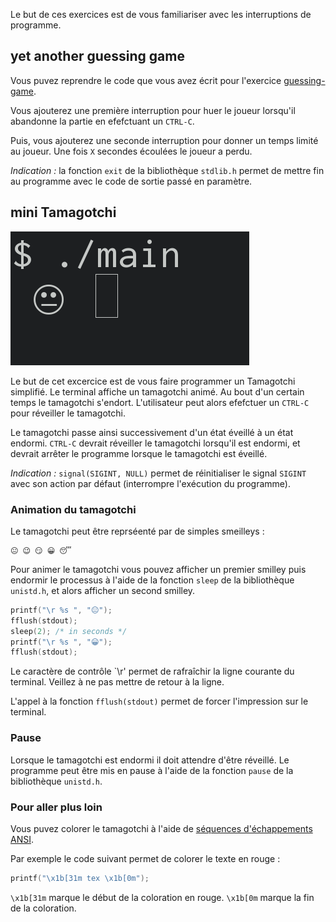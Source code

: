 
Le but de ces exercices est de vous familiariser avec les interruptions de
programme.


## yet another guessing game

Vous puvez reprendre le code que vous avez écrit pour l'exercice
[guessing-game](../01-guessing-game.md).

Vous ajouterez une première interruption pour huer le joueur lorsqu'il abandonne
la partie en efefctuant un `CTRL-C`.

Puis, vous ajouterez une seconde interruption pour donner un temps limité au
joueur. Une fois `X` secondes écoulées le joueur a perdu.

_Indication :_ la fonction `exit` de la bibliothèque `stdlib.h` permet de mettre
fin au programme avec le code de sortie passé en paramètre.


## mini Tamagotchi

![mini Tamagotchi terminal output](mini-tamagotchi.gif)

Le but de cet excercice est de vous faire programmer un Tamagotchi simplifié.
Le terminal affiche un tamagotchi animé.
Au bout d'un certain temps le tamagotchi s'endort.
L'utilisateur peut alors efefctuer un `CTRL-C` pour réveiller le tamagotchi.

Le tamagotchi passe ainsi successivement d'un état éveillé à un état endormi.
`CTRL-C` devrait réveiller le tamagotchi lorsqu'il est endormi, et devrait
arrêter le programme lorsque le tamagotchi est éveillé.

_Indication :_ `signal(SIGINT, NULL)` permet de réinitialiser le signal `SIGINT`
avec son action par défaut (interrompre l'exécution du programme).

### Animation du tamagotchi

Le tamagotchi peut être reprséenté par de simples smeilleys :

```
😐 😉 😏 😀 😴
```

Pour animer le tamagotchi vous pouvez afficher un premier smilley puis endormir
le processus à l'aide de la fonction `sleep` de la bibliothèque `unistd.h`, et
alors afficher un second smilley.

```c
printf("\r %s ", "😐");
fflush(stdout);
sleep(2); /* in seconds */
printf("\r %s ", "😀");
fflush(stdout);
```

Le caractère de contrôle `\r' permet de rafraîchir la ligne courante du
terminal. Veillez à ne pas mettre de retour à la ligne.

L'appel à la fonction `fflush(stdout)` permet de forcer l'impression sur le
terminal.

### Pause

Lorsque le tamagotchi est endormi il doit attendre d'être réveillé.
Le programme peut être mis en pause à l'aide de la fonction `pause` de la
bibliothèque `unistd.h`.

### Pour aller plus loin

Vous puvez colorer le tamagotchi à l'aide de [séquences d'échappements
ANSI](https://en.wikipedia.org/wiki/ANSI_escape_code#Colors).

Par exemple le code suivant permet de colorer le texte en rouge :

```c
printf("\x1b[31m tex \x1b[0m");
```

`\x1b[31m` marque le début de la coloration en rouge.
`\x1b[0m` marque la fin de la coloration.



